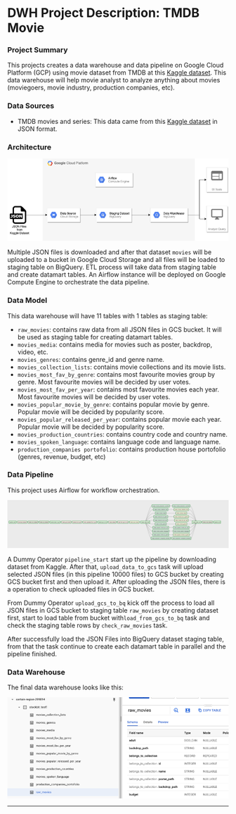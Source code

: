 # DWH Project Description: TMDB Movie

### Project Summary

This projects creates a data warehouse and data pipeline on Google Cloud Platform (GCP) using movie dataset from TMDB at this [Kaggle dataset](https://www.kaggle.com/edgartanaka1/tmdb-movies-and-series). This data warehouse will help movie analyst to analyze anything about movies (moviegoers, movie industry, production companies, etc).

### Data Sources

- TMDB movies and series: This data came from this [Kaggle dataset](https://www.kaggle.com/edgartanaka1/tmdb-movies-and-series) in JSON format.

### Architecture

![img/architecture.png](img/architecture.png)

Multiple JSON files is downloaded and after that dataset `movies` will be uploaded to a bucket in Google Cloud Storage and all files will be loaded to staging table on BigQuery. ETL process will take data from staging table and create datamart tables. An Airflow instance will be deployed on Google Compute Engine to orchestrate the data pipeline.

### Data Model

This data warehouse will have 11 tables with 1 tables as staging table:

- `raw_movies`: contains raw data from all JSON files in GCS bucket. It will be used as staging table for creating datamart tables.
- `movies_media`: contains media for movies such as poster, backdrop, video, etc.
- `movies_genres`: contains genre_id and genre name.
- `movies_collection_lists`:  contains movie collections and its movie lists.
- `movies_most_fav_by_genre`: contains most favourite movies group by genre. Most favourite movies will be decided by user votes.
- `movies_most_fav_per_year`: contains most favourite movies each year. Most favourite movies will be decided by user votes.
- `movies_popular_movie_by_genre`: contains popular movie by genre. Popular movie will be decided by popularity score.
- `movies_popular_released_per_year`: contains popular movie each year. Popular movie will be decided by popularity score.
- `movies_production_countries`: contains country code and country name.
- `movies_spoken_language`: contains language code and language name.
- `production_companies portofolio`: contains production house portofolio (genres, revenue, budget, etc)

### Data Pipeline

This project uses Airflow for workflow orchestration.

![img/airflow.png](img/airflow.png)

A Dummy Operator `pipeline_start` start up the pipeline by downloading dataset from Kaggle. After that, `upload_data_to_gcs` task will  upload selected JSON files (in this pipeline 10000 files) to GCS bucket by creating GCS bucket first and then upload it. After uploading the JSON files, there is a operation to check uploaded files in GCS bucket.

From Dummy Operator `upload_gcs_to_bq` kick off the process to load all JSON files in GCS bucket to staging table `raw_movies` by creating dataset first,  start to load table from bucket with`load_from_gcs_to_bq` task and check the staging table rows by `check_raw_movies` task.

After successfully load the JSON Files into BigQuery dataset staging table, from that the task continue to create each datamart table in parallel and the pipeline finished.

### Data Warehouse

The final data warehouse looks like this:

![img/dwh.png](img/dwh.png)

---